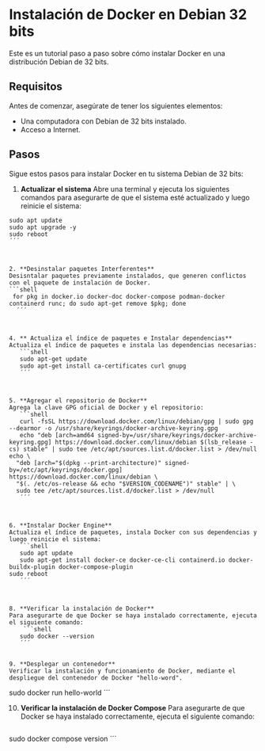 
# Instalación de Docker en Debian 32 bits

Este es un tutorial paso a paso sobre cómo instalar Docker en una distribución Debian de 32 bits.

## Requisitos

Antes de comenzar, asegúrate de tener los siguientes elementos:

- Una computadora con Debian de 32 bits instalado.
- Acceso a Internet.

## Pasos

Sigue estos pasos para instalar Docker en tu sistema Debian de 32 bits:

1. **Actualizar el sistema**
Abre una terminal y ejecuta los siguientes comandos para asegurarte de que el sistema esté actualizado y luego reinicie el sistema:
```shell
sudo apt update
sudo apt upgrade -y
sudo reboot
´´´



2. **Desinstalar paquetes Interferentes**
Desisntalar paquetes previamente instalados, que generen conflictos con el paquete de instalación de Docker.
```shell
 for pkg in docker.io docker-doc docker-compose podman-docker containerd runc; do sudo apt-get remove $pkg; done
  ´´´



4. ** Actualiza el índice de paquetes e Instalar dependencias**
Actualiza el índice de paquetes e instala las dependencias necesarias:
   ```shell
   sudo apt-get update
   sudo apt-get install ca-certificates curl gnupg
   ´´´



5. **Agregar el repositorio de Docker**
Agrega la clave GPG oficial de Docker y el repositorio:
   ```shell
   curl -fsSL https://download.docker.com/linux/debian/gpg | sudo gpg --dearmor -o /usr/share/keyrings/docker-archive-keyring.gpg
   echo "deb [arch=amd64 signed-by=/usr/share/keyrings/docker-archive-keyring.gpg] https://download.docker.com/linux/debian $(lsb_release -cs) stable" | sudo tee /etc/apt/sources.list.d/docker.list > /dev/null
echo \
  "deb [arch="$(dpkg --print-architecture)" signed-by=/etc/apt/keyrings/docker.gpg] https://download.docker.com/linux/debian \
  "$(. /etc/os-release && echo "$VERSION_CODENAME")" stable" | \
  sudo tee /etc/apt/sources.list.d/docker.list > /dev/null
   ´´´



6. **Instalar Docker Engine**
Actualiza el índice de paquetes, instala Docker con sus dependencias y luego reinicie el sistema:
   ```shell
   sudo apt update
   sudo apt-get install docker-ce docker-ce-cli containerd.io docker-buildx-plugin docker-compose-plugin
sudo reboot
   ´´´



8. **Verificar la instalación de Docker**
Para asegurarte de que Docker se haya instalado correctamente, ejecuta el siguiente comando:
    ```shell
   sudo docker --version
   ´´´


9. **Desplegar un contenedor**
Verificar la instalación y funcionamiento de Docker, mediante el despliegue del contenedor de Docker "hello-word".
   ```
   sudo docker run hello-world
   ´´´


   
10. **Verificar la instalación de Docker Compose**
Para asegurarte de que Docker se haya instalado correctamente, ejecuta el siguiente comando:
    ```shell
   sudo docker compose version
   ´´´


   


